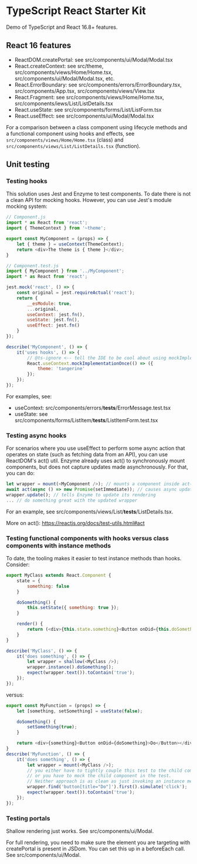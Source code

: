 # TypeScript React Starter Kit

Demo of TypeScript and React 16.8+ features.

## React 16 features

-   ReactDOM.createPortal: see src/components/ui/Modal/Modal.tsx
-   React.createContext: see src/theme, src/components/views/Home/Home.tsx, src/components/ui/Modal/Modal.tsx, etc.
-   React.ErrorBoundary: see src/components/errors/ErrorBoundary.tsx, src/components/App.tsx, src/components/views/View.tsx
-   React.Fragment: see src/components/views/Home/Home.tsx, src/components/iews/List/ListDetails.tsx
-   React.useState: see src/components/forms/List/ListForm.tsx
-   React.useEffect: see src/components/ui/Modal/Modal.tsx

For a comparison between a class component using lifecycle methods and a functional component using hooks and effects, see `src/components/views/Home/Home.tsx` (class) and `src/components/views/List/ListDetails.tsx` (function).

## Unit testing

### Testing hooks

This solution uses Jest and Enzyme to test components. To date there is not a clean API for mocking hooks. However, you can use Jest's module mocking system:

```js
// Component.js
import * as React from 'react';
import { ThemeContext } from '~theme';

export const MyComponent = (props) => {
    let { theme } = useContext(ThemeContext);
    return <div>The theme is { theme }</div>;
}

// Component.test.js
import { MyComponent } from '../MyComponent';
import * as React from 'react';

jest.mock('react', () => {
    const original = jest.requireActual('react');
    return {
        __esModule: true,
        ...original,
        useContext: jest.fn(),
        useState: jest.fn(),
        useEffect: jest.fn()
    }
});

describe('MyComponent', () => {
    it('uses hooks', () => {
        // @ts-ignore <-- tell the IDE to be cool about using mockImplementationOnce
        React.useContext.mockImplementationOnce(() => ({
            theme: 'tangerine'
        });
    });
});
```

For examples, see:

-   useContext: src/components/errors/**tests**/ErrorMessage.test.tsx
-   useState: see src/components/forms/ListItem/**tests**/ListItemForm.test.tsx

### Testing async hooks

For scenarios where you use useEffect to perform some async action that operates on state (such as fetching data from an API), you can use ReactDOM's act() util. Enzyme already uses act() to synchronously mount components, but does not capture updates made asynchronously. For that, you can do:

```js
let wrapper = mount(<MyComponent />); // mounts a component inside act()
await act(async () => new Promise(setImmediate)); // causes async updates to be flushed
wrapper.update(); // tells Enzyme to update its rendering
... // do something great with the updated wrapper
```

For an example, see src/components/views/List/**tests**/ListDetails.tsx.

More on act(): https://reactjs.org/docs/test-utils.html#act

### Testing functional components with hooks versus class components with instance methods

To date, the tooling makes it easier to test instance methods than hooks. Consider:

```js
export MyClass extends React.Component {
    state = {
        something: false
    }

    doSomething() {
        this.setState({ something: true });
    }

    render() {
        return (<div>{this.state.something}<Button onDid={this.doSomething}>Do</Button></div>);
    }
}

describe('MyClass', () => {
    it('does something', () => {
        let wrapper = shallow(<MyClass />);
        wrapper.instance().doSomething();
        expect(wrapper.text()).toContain('true');
    });
});
```

versus:

```js
export const MyFunction = (props) => {
    let [something, setSomething] = useState(false);

    doSomething() {
        setSomething(true);
    }

    return <div>{something}<Button onDid={doSomething}>Do</Button></div>;
}
describe('MyFunction', () => {
    it('does something', () => {
        let wrapper = mount(<MyClass />);
        // you either have to tightly couple this test to the child component's implementation,
        // or you have to mock the child component in the test.
        // Neither approach is as clean as just invoking an instance method.
        wrapper.find('button[title="Do"]').first().simulate('click');
        expect(wrapper.text()).toContain('true');
    });
});
```

### Testing portals

Shallow rendering just works. See src/components/ui/Modal.

For full rendering, you need to make sure the element you are targeting with createPortal is present in JSDom. You can set this up in a beforeEach call. See src/components/ui/Modal.
